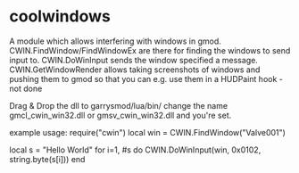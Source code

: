 # coolwindows
A module which allows interfering with windows in gmod.
CWIN.FindWindow/FindWindowEx are there for finding the windows to send input to.
CWIN.DoWinInput sends the window specified a message.
CWIN.GetWindowRender allows taking screenshots of windows and pushing them to gmod so that you can e.g. use them in a HUDPaint hook -  not done

Drag & Drop the dll to garrysmod/lua/bin/ change the name gmcl_cwin_win32.dll or gmsv_cwin_win32.dll  and you're set.

example usage:
require("cwin")
local win = CWIN.FindWindow("Valve001")

local s = "Hello World"
for i=1, #s do 
  CWIN.DoWinInput(win, 0x0102, string.byte(s[i]))
end
